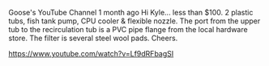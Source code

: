 
Goose's YouTube Channel
1 month ago
Hi Kyle... less than $100. 2 plastic tubs, fish tank pump, CPU cooler & flexible nozzle. The port from the upper tub to the recirculation tub is a PVC pipe flange from the local hardware store. The filter is several steel wool pads. Cheers.﻿


https://www.youtube.com/watch?v=Lf9dRFbagSI
